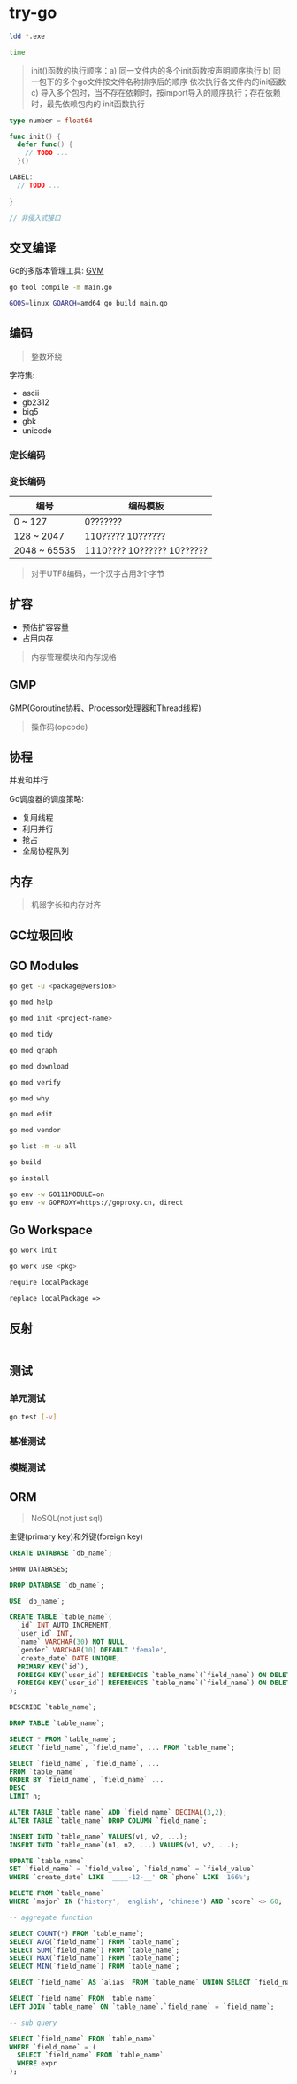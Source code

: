 # try-go

```sh
ldd *.exe

time 

```

> init()函数的执行顺序：a) 同一文件内的多个init函数按声明顺序执行 b) 同一包下的多个go文件按文件名称排序后的顺序
> 依次执行各文件内的init函数 c) 导入多个包时，当不存在依赖时，按import导入的顺序执行；存在依赖时，最先依赖包内的
> init函数执行

```go
type number = float64

func init() {
  defer func() {
    // TODO ...
  }()

LABEL:
  // TODO ...
  
}

// 非侵入式接口

```

## 交叉编译

Go的多版本管理工具: [GVM](https://github.com/moovweb/gvm)

```sh
go tool compile -m main.go

GOOS=linux GOARCH=amd64 go build main.go

```

## 编码

> 整数环绕

字符集:

- ascii
- gb2312
- big5
- gbk
- unicode

### 定长编码

### 变长编码

| 编号  | 编码模板 |
| ---   |  ---    |
| 0 ~ 127 | 0??????? |
| 128 ~ 2047 | 110????? 10?????? |
| 2048 ~ 65535 | 1110???? 10?????? 10?????? |

> 对于UTF8编码，一个汉字占用3个字节

## 扩容

- 预估扩容容量
- 占用内存

> 内存管理模块和内存规格

## GMP

GMP(Goroutine协程、Processor处理器和Thread线程)

> 操作码(opcode)

## 协程

并发和并行

Go调度器的调度策略:
  
- 复用线程
- 利用并行
- 抢占
- 全局协程队列

## 内存

> 机器字长和内存对齐

## GC垃圾回收

## GO Modules

```sh
go get -u <package@version>

go mod help

go mod init <project-name>

go mod tidy

go mod graph

go mod download

go mod verify 

go mod why

go mod edit 

go mod vendor

go list -m -u all

go build 

go install

go env -w GO111MODULE=on
go env -w GOPROXY=https://goproxy.cn, direct

```

## Go Workspace

```sh
go work init

go work use <pkg>

```

```txt
require localPackage

replace localPackage => 

```

## 反射

```go


```

## 测试

### 单元测试

```sh
go test [-v]

```

### 基准测试

### 模糊测试

## ORM

> NoSQL(not just sql)

主键(primary key)和外键(foreign key)

```sql
CREATE DATABASE `db_name`;

SHOW DATABASES;

DROP DATABASE `db_name`;

USE `db_name`;

CREATE TABLE `table_name`(
  `id` INT AUTO_INCREMENT,
  `user_id` INT,
  `name` VARCHAR(30) NOT NULL,
  `gender` VARCHAR(10) DEFAULT 'female',
  `create_date` DATE UNIQUE,
  PRIMARY KEY(`id`),
  FOREIGN KEY(`user_id`) REFERENCES `table_name`(`field_name`) ON DELETE CASCADE,
  FOREIGN KEY(`user_id`) REFERENCES `table_name`(`field_name`) ON DELETE SET NULL 
);

DESCRIBE `table_name`;

DROP TABLE `table_name`;

SELECT * FROM `table_name`;
SELECT `field_name`, `field_name`, ... FROM `table_name`;

SELECT `field_name`, `field_name`, ... 
FROM `table_name`
ORDER BY `field_name`, `field_name` ... 
DESC
LIMIT n;

ALTER TABLE `table_name` ADD `field_name` DECIMAL(3,2);
ALTER TABLE `table_name` DROP COLUMN `field_name`;

INSERT INTO `table_name` VALUES(v1, v2, ...);
INSERT INTO `table_name`(n1, n2, ...) VALUES(v1, v2, ...);

UPDATE `table_name` 
SET `field_name` = `field_value`, `field_name` = `field_value` 
WHERE `create_date` LIKE '____-12-__' OR `phone` LIKE '166%';

DELETE FROM `table_name`
WHERE `major` IN ('history', 'english', 'chinese') AND `score` <> 60;

-- aggregate function

SELECT COUNT(*) FROM `table_name`;
SELECT AVG(`field_name`) FROM `table_name`;
SELECT SUM(`field_name`) FROM `table_name`;
SELECT MAX(`field_name`) FROM `table_name`;
SELECT MIN(`field_name`) FROM `table_name`;

SELECT `field_name` AS `alias` FROM `table_name` UNION SELECT `field_name` FROM `table_name`;

SELECT `field_name` FROM `table_name` 
LEFT JOIN `table_name` ON `table_name`.`field_name` = `field_name`;

-- sub query

SELECT `field_name` FROM `table_name` 
WHERE `field_name` = (
  SELECT `field_name` FROM `table_name` 
  WHERE expr
);


```
